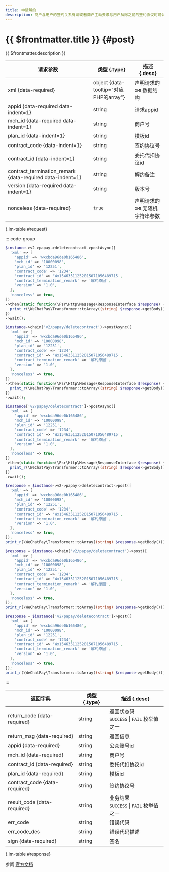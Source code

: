 ```yaml
---
title: 申请解约
description: 商户与用户的签约关系有误或者商户主动要求与用户解除之前的签约协议时可调用此接口完成解约。
---
```


# {{ $frontmatter.title }} {#post}

{{ $frontmatter.description }}

| 请求参数 | 类型 {.type} | 描述 {.desc}
| --- | --- | ---
| xml {data-required} | object {data-tooltip="对应PHP的array"} | 声明请求的`XML`数据结构
| appid {data-required data-indent=1} | string | 请求appid
| mch_id {data-required data-indent=1} | string | 商户号
| plan_id {data-indent=1} | string | 模板id
| contract_code {data-indent=1} | string | 签约协议号
| contract_id {data-indent=1} | string | 委托代扣协议id
| contract_termination_remark {data-required data-indent=1} | string | 解约备注
| version {data-required data-indent=1} | string | 版本号
| nonceless {data-required} | `true` | 声明请求的`XML`无随机字符串参数

{.im-table #request}

::: code-group

```php [异步纯链式]
$instance->v2->papay->deletecontract->postAsync([
  'xml' => [
    'appid' => 'wxcbda96de0b165486',
    'mch_id' => '10000098',
    'plan_id' => '12251',
    'contract_code' => '1234',
    'contract_id' => 'Wx15463511252015071056489715',
    'contract_termination_remark' => '解约原因',
    'version' => '1.0',
  ],
  'nonceless' => true,
])
->then(static function(\Psr\Http\Message\ResponseInterface $response) {
  print_r(\WeChatPay\Transformer::toArray((string) $response->getBody()));
})
->wait();
```

```php [异步声明式]
$instance->chain('v2/papay/deletecontract')->postAsync([
  'xml' => [
    'appid' => 'wxcbda96de0b165486',
    'mch_id' => '10000098',
    'plan_id' => '12251',
    'contract_code' => '1234',
    'contract_id' => 'Wx15463511252015071056489715',
    'contract_termination_remark' => '解约原因',
    'version' => '1.0',
  ],
  'nonceless' => true,
])
->then(static function(\Psr\Http\Message\ResponseInterface $response) {
  print_r(\WeChatPay\Transformer::toArray((string) $response->getBody()));
})
->wait();
```

```php [异步属性式]
$instance['v2/papay/deletecontract']->postAsync([
  'xml' => [
    'appid' => 'wxcbda96de0b165486',
    'mch_id' => '10000098',
    'plan_id' => '12251',
    'contract_code' => '1234',
    'contract_id' => 'Wx15463511252015071056489715',
    'contract_termination_remark' => '解约原因',
    'version' => '1.0',
  ],
  'nonceless' => true,
])
->then(static function(\Psr\Http\Message\ResponseInterface $response) {
  print_r(\WeChatPay\Transformer::toArray((string) $response->getBody()));
})
->wait();
```

```php [同步纯链式]
$response = $instance->v2->papay->deletecontract->post([
  'xml' => [
    'appid' => 'wxcbda96de0b165486',
    'mch_id' => '10000098',
    'plan_id' => '12251',
    'contract_code' => '1234',
    'contract_id' => 'Wx15463511252015071056489715',
    'contract_termination_remark' => '解约原因',
    'version' => '1.0',
  ],
  'nonceless' => true,
]);
print_r(\WeChatPay\Transformer::toArray((string) $response->getBody()));
```

```php [同步声明式]
$response = $instance->chain('v2/papay/deletecontract')->post([
  'xml' => [
    'appid' => 'wxcbda96de0b165486',
    'mch_id' => '10000098',
    'plan_id' => '12251',
    'contract_code' => '1234',
    'contract_id' => 'Wx15463511252015071056489715',
    'contract_termination_remark' => '解约原因',
    'version' => '1.0',
  ],
  'nonceless' => true,
]);
print_r(\WeChatPay\Transformer::toArray((string) $response->getBody()));
```

```php [同步属性式]
$response = $instance['v2/papay/deletecontract']->post([
  'xml' => [
    'appid' => 'wxcbda96de0b165486',
    'mch_id' => '10000098',
    'plan_id' => '12251',
    'contract_code' => '1234',
    'contract_id' => 'Wx15463511252015071056489715',
    'contract_termination_remark' => '解约原因',
    'version' => '1.0',
  ],
  'nonceless' => true,
]);
print_r(\WeChatPay\Transformer::toArray((string) $response->getBody()));
```

:::

| 返回字典 | 类型 {.type} | 描述 {.desc}
| --- | --- | ---
| return_code {data-required}| string | 返回状态码<br/>`SUCCESS` \| `FAIL` 枚举值之一
| return_msg {data-required}| string | 返回信息
| appid {data-required}| string | 公众账号id
| mch_id {data-required}| string | 商户号
| contract_id {data-required}| string | 委托代扣协议id
| plan_id {data-required}| string | 模板id
| contract_code {data-required}| string | 签约协议号
| result_code {data-required}| string | 业务结果<br/>`SUCCESS` \| `FAIL` 枚举值之一
| err_code | string | 错误代码
| err_code_des | string | 错误代码描述
| sign {data-required}| string | 签名

{.im-table #response}

参阅 [官方文档](https://pay.weixin.qq.com/wiki/doc/api/wxpay_v2/papay/chapter3_9.shtml)
